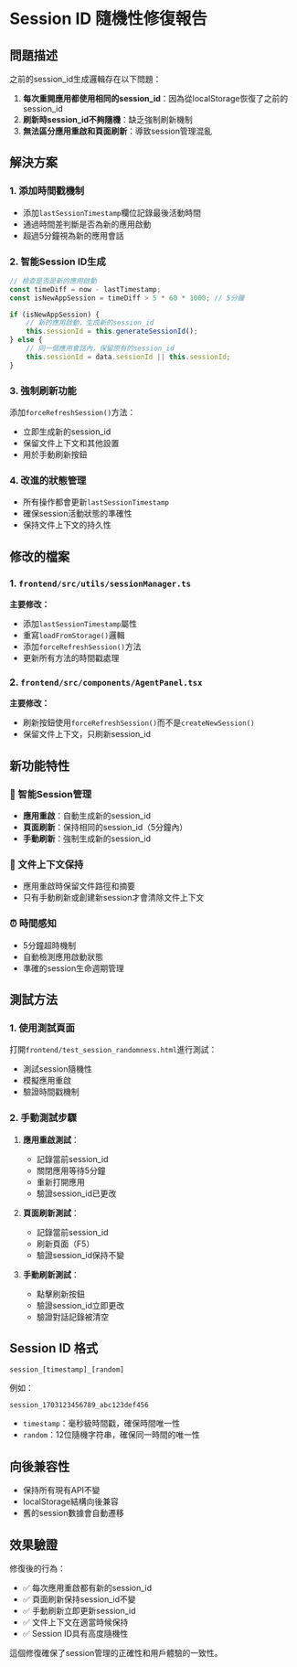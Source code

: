 # Session ID 隨機性修復報告

## 問題描述

之前的session_id生成邏輯存在以下問題：
1. **每次重開應用都使用相同的session_id**：因為從localStorage恢復了之前的session_id
2. **刷新時session_id不夠隨機**：缺乏強制刷新機制
3. **無法區分應用重啟和頁面刷新**：導致session管理混亂

## 解決方案

### 1. 添加時間戳機制
- 添加`lastSessionTimestamp`欄位記錄最後活動時間
- 通過時間差判斷是否為新的應用啟動
- 超過5分鐘視為新的應用會話

### 2. 智能Session ID生成
```typescript
// 檢查是否是新的應用啟動
const timeDiff = now - lastTimestamp;
const isNewAppSession = timeDiff > 5 * 60 * 1000; // 5分鐘

if (isNewAppSession) {
    // 新的應用啟動，生成新的session_id
    this.sessionId = this.generateSessionId();
} else {
    // 同一個應用會話內，保留原有的session_id
    this.sessionId = data.sessionId || this.sessionId;
}
```

### 3. 強制刷新功能
添加`forceRefreshSession()`方法：
- 立即生成新的session_id
- 保留文件上下文和其他設置
- 用於手動刷新按鈕

### 4. 改進的狀態管理
- 所有操作都會更新`lastSessionTimestamp`
- 確保session活動狀態的準確性
- 保持文件上下文的持久性

## 修改的檔案

### 1. `frontend/src/utils/sessionManager.ts`
**主要修改：**
- 添加`lastSessionTimestamp`屬性
- 重寫`loadFromStorage()`邏輯
- 添加`forceRefreshSession()`方法
- 更新所有方法的時間戳處理

### 2. `frontend/src/components/AgentPanel.tsx`
**主要修改：**
- 刷新按鈕使用`forceRefreshSession()`而不是`createNewSession()`
- 保留文件上下文，只刷新session_id

## 新功能特性

### 🔄 智能Session管理
- **應用重啟**：自動生成新的session_id
- **頁面刷新**：保持相同的session_id（5分鐘內）
- **手動刷新**：強制生成新的session_id

### 📁 文件上下文保持
- 應用重啟時保留文件路徑和摘要
- 只有手動刷新或創建新session才會清除文件上下文

### ⏰ 時間感知
- 5分鐘超時機制
- 自動檢測應用啟動狀態
- 準確的session生命週期管理

## 測試方法

### 1. 使用測試頁面
打開`frontend/test_session_randomness.html`進行測試：
- 測試session隨機性
- 模擬應用重啟
- 驗證時間戳機制

### 2. 手動測試步驟
1. **應用重啟測試**：
   - 記錄當前session_id
   - 關閉應用等待5分鐘
   - 重新打開應用
   - 驗證session_id已更改

2. **頁面刷新測試**：
   - 記錄當前session_id
   - 刷新頁面（F5）
   - 驗證session_id保持不變

3. **手動刷新測試**：
   - 點擊刷新按鈕
   - 驗證session_id立即更改
   - 驗證對話記錄被清空

## Session ID 格式

```
session_[timestamp]_[random]
```

例如：
```
session_1703123456789_abc123def456
```

- `timestamp`：毫秒級時間戳，確保時間唯一性
- `random`：12位隨機字符串，確保同一時間的唯一性

## 向後兼容性

- 保持所有現有API不變
- localStorage結構向後兼容
- 舊的session數據會自動遷移

## 效果驗證

修復後的行為：
- ✅ 每次應用重啟都有新的session_id
- ✅ 頁面刷新保持session_id不變
- ✅ 手動刷新立即更新session_id
- ✅ 文件上下文在適當時候保持
- ✅ Session ID具有高度隨機性

這個修復確保了session管理的正確性和用戶體驗的一致性。
